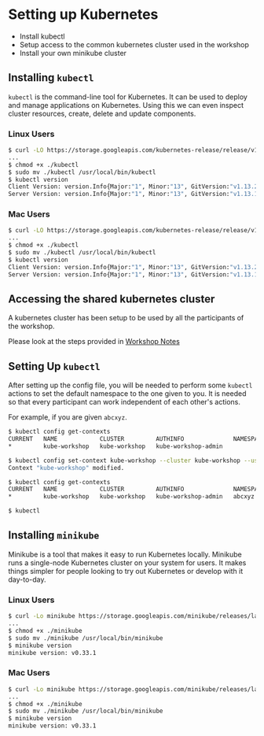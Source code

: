 # Setting up Kubernetes

- Install kubectl
- Setup access to the common kubernetes cluster used in the workshop
- Install your own minikube cluster

## Installing `kubectl`

`kubectl` is the command-line tool for Kubernetes. It can be used to deploy and manage applications on Kubernetes. Using
this we can even inspect cluster resources, create, delete and update components.

### Linux Users

```bash
$ curl -LO https://storage.googleapis.com/kubernetes-release/release/v1.13.2/bin/darwin/amd64/kubectl
...
$ chmod +x ./kubectl
$ sudo mv ./kubectl /usr/local/bin/kubectl
$ kubectl version
Client Version: version.Info{Major:"1", Minor:"13", GitVersion:"v1.13.2", GitCommit:"cff46ab41ff0bb44d8584413b598ad8360ec1def", GitTreeState:"clean", BuildDate:"2019-01-10T23:35:51Z", GoVersion:"go1.11.4", Compiler:"gc", Platform:"linux/amd64"}
Server Version: version.Info{Major:"1", Minor:"13", GitVersion:"v1.13.1", GitCommit:"eec55b9ba98609a46fee712359c7b5b365bdd920", GitTreeState:"clean", BuildDate:"2018-12-13T10:31:33Z", GoVersion:"go1.11.2", Compiler:"gc", Platform:"linux/amd64"}

```

### Mac Users

```bash
$ curl -LO https://storage.googleapis.com/kubernetes-release/release/v1.13.2/bin/linux/amd64/kubectl
...
$ chmod +x ./kubectl
$ sudo mv ./kubectl /usr/local/bin/kubectl
$ kubectl version
Client Version: version.Info{Major:"1", Minor:"13", GitVersion:"v1.13.2", GitCommit:"cff46ab41ff0bb44d8584413b598ad8360ec1def", GitTreeState:"clean", BuildDate:"2019-01-10T23:35:51Z", GoVersion:"go1.11.4", Compiler:"gc", Platform:"linux/amd64"}
Server Version: version.Info{Major:"1", Minor:"13", GitVersion:"v1.13.1", GitCommit:"eec55b9ba98609a46fee712359c7b5b365bdd920", GitTreeState:"clean", BuildDate:"2018-12-13T10:31:33Z", GoVersion:"go1.11.2", Compiler:"gc", Platform:"linux/amd64"}

```

## Accessing the shared kubernetes cluster

A kubernetes cluster has been setup to be used by all the participants of the workshop.

Please look at the steps provided in [Workshop Notes](https://bit.ly/vmware-docker)

## Setting Up `kubectl`

After setting up the config file, you will be needed to perform some `kubectl` actions to set the default namespace to the one given to you. It is needed so that every participant can work independent of each other's actions.

For example, if you are given `abcxyz`.

```bash
$ kubectl config get-contexts
CURRENT   NAME            CLUSTER         AUTHINFO              NAMESPACE
*         kube-workshop   kube-workshop   kube-workshop-admin

$ kubectl config set-context kube-workshop --cluster kube-workshop --user kube-workshop-admin --namespace abcxyz
Context "kube-workshop" modified.

$ kubectl config get-contexts
CURRENT   NAME            CLUSTER         AUTHINFO              NAMESPACE
*         kube-workshop   kube-workshop   kube-workshop-admin   abcxyz

$ kubectl
```

## Installing `minikube`

Minikube is a tool that makes it easy to run Kubernetes locally. Minikube runs a single-node Kubernetes cluster on your system for users. It makes things simpler for people looking to try out Kubernetes or develop with it day-to-day.

### Linux Users

```bash
$ curl -Lo minikube https://storage.googleapis.com/minikube/releases/latest/minikube-linux-amd64
...
$ chmod +x ./minikube
$ sudo mv ./minikube /usr/local/bin/minikube
$ minikube version
minikube version: v0.33.1

```

### Mac Users

```bash
$ curl -Lo minikube https://storage.googleapis.com/minikube/releases/latest/minikube-darwin-amd64
...
$ chmod +x ./minikube
$ sudo mv ./minikube /usr/local/bin/minikube
$ minikube version
minikube version: v0.33.1

```
